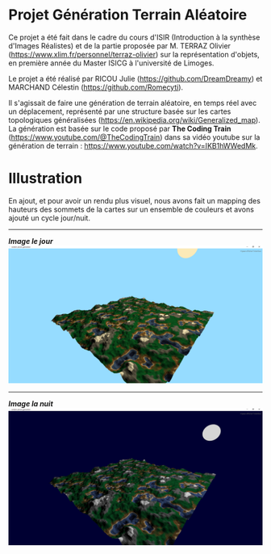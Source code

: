 # Projet Génération Terrain Aléatoire

Ce projet a été fait dans le cadre du cours d'ISIR (Introduction à la synthèse d'Images Réalistes) et de la partie proposée par M. TERRAZ Olivier (https://www.xlim.fr/personnel/terraz-olivier) sur la représentation d'objets, en première année du Master ISICG à l'université de Limoges.

Le projet a été réalisé par RICOU Julie (https://github.com/DreamDreamy) et MARCHAND Célestin (https://github.com/Romecyti).


Il s'agissait de faire une génération de terrain aléatoire, en temps réel avec un déplacement, représenté par une structure basée sur les cartes topologiques généralisées (https://en.wikipedia.org/wiki/Generalized_map).
La génération est basée sur le code proposé par **The Coding Train** (https://www.youtube.com/@TheCodingTrain) dans sa vidéo youtube sur la génération de terrain : https://www.youtube.com/watch?v=IKB1hWWedMk.


# Illustration
En ajout, et pour avoir un rendu plus visuel, nous avons fait un mapping des hauteurs des sommets de la cartes sur un ensemble de couleurs et avons ajouté un cycle jour/nuit.

---

***Image le jour***
![Image d'illustration](./Image_jour.png "Image d'illustration de jour")

---

***Image la nuit***
![Image d'illustration2](./Image_nuit.png "Image d'illustration de nuit")
